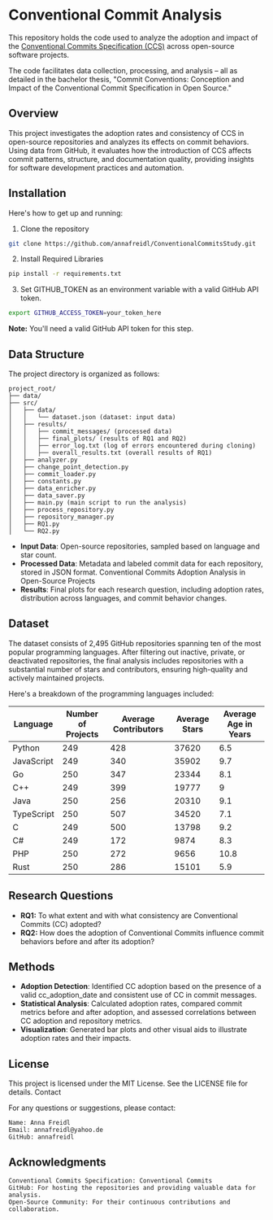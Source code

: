 # Conventional Commit Analysis

This repository holds the code used to analyze the adoption and impact of the  [Conventional Commits 
Specification (CCS)](www.conventionalcommits.org) across open-source software projects.

The code facilitates data collection, processing, and analysis – all as detailed in the bachelor thesis, "Commit Conventions: Conception and Impact of the Conventional Commit Specification in Open Source."

## Overview
This project investigates the adoption rates and consistency of CCS in open-source repositories and analyzes its effects on commit behaviors. Using data from GitHub, it evaluates how the introduction of CCS affects commit patterns, structure, and documentation quality, providing insights for software development practices and automation.

## Installation
Here's how to get up and running:

1. Clone the repository

```bash
git clone https://github.com/annafreidl/ConventionalCommitsStudy.git
```
2. Install Required Libraries
```bash
pip install -r requirements.txt
```
3. Set GITHUB_TOKEN as an environment variable with a valid GitHub API token.
```bash
export GITHUB_ACCESS_TOKEN=your_token_here
```
**Note:** You'll need a valid GitHub API token for this step.

## Data Structure
The project directory is organized as follows:
```
project_root/
├── data/
├── src/
│   ├── data/
│   │   └── dataset.json (dataset: input data)
│   ├── results/
│   │   ├── commit_messages/ (processed data)
│   │   ├── final_plots/ (results of RQ1 and RQ2)
│   │   ├── error_log.txt (log of errors encountered during cloning)
│   │   ├── overall_results.txt (overall results of RQ1)
│   ├── analyzer.py
│   ├── change_point_detection.py
│   ├── commit_loader.py
│   ├── constants.py
│   ├── data_enricher.py
│   ├── data_saver.py
│   ├── main.py (main script to run the analysis)
│   ├── process_repository.py
│   ├── repository_manager.py
│   ├── RQ1.py
│   └── RQ2.py
```

- **Input Data**: Open-source repositories, sampled based on language and star count.
- **Processed Data**: Metadata and labeled commit data for each repository, stored in JSON format.
Conventional Commits Adoption Analysis in Open-Source Projects
- **Results**: Final plots for each research question, including adoption rates, distribution across languages, and commit behavior changes.


## Dataset

The dataset consists of 2,495 GitHub repositories spanning ten of the most popular programming languages. 
After filtering out inactive, private, or deactivated repositories, the final analysis includes repositories with a 
substantial number of stars and contributors, ensuring high-quality and actively maintained projects.

Here's a breakdown of the programming languages included:

| Language   | Number of Projects | Average Contributors | Average Stars | Average Age in Years |
|------------|--------------------|---------------------|---------------|---------------------|
| Python     | 249                | 428                 | 37620         | 6.5                 |
| JavaScript | 249                | 340                 | 35902         | 9.7                 |
| Go         | 250                | 347                 | 23344         | 8.1                 |
| C++        | 249                | 399                 | 19777         | 9                   |
| Java       | 250                | 256                 | 20310         | 9.1                 |
| TypeScript | 250                | 507                 | 34520         | 7.1                 |
| C          | 249                | 500                 | 13798         | 9.2                 |
| C#         | 249                | 172                 | 9874          | 8.3                 |
| PHP        | 250                | 272                 | 9656          | 10.8                |
| Rust       | 250                | 286                 | 15101         | 5.9                 |
## Research Questions

- **RQ1:** To what extent and with what consistency are Conventional Commits (CC) adopted? 
- **RQ2:** How does the adoption of Conventional Commits influence commit behaviors before and after its adoption?

## Methods

- **Adoption Detection**: Identified CC adoption based on the presence of a valid cc_adoption_date and consistent use of CC in commit messages.
- **Statistical Analysis**: Calculated adoption rates, compared commit metrics before and after adoption, and assessed correlations between CC adoption and repository metrics.
- **Visualization**: Generated bar plots and other visual aids to illustrate adoption rates and their impacts.

## License

This project is licensed under the MIT License. See the LICENSE file for details.
Contact

For any questions or suggestions, please contact:

    Name: Anna Freidl
    Email: annafreidl@yahoo.de
    GitHub: annafreidl

## Acknowledgments

    Conventional Commits Specification: Conventional Commits
    GitHub: For hosting the repositories and providing valuable data for analysis.
    Open-Source Community: For their continuous contributions and collaboration.

